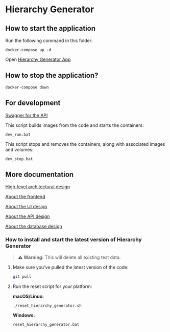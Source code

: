 # Hierarchy Generator

## How to start the application

Run the following command in this folder:

    docker-compose up -d

Open [Hierarchy Generator App](http://localhost:8080)

## How to stop the application?

    docker-compose down

## For development
[Swagger for the API](http://localhost:1337/swagger/index.html)

This script builds images from the code and starts the containers:

    dev_run.bat

This script stops and removes the containers, along with associated images and volumes:

    dev_stop.bat

## More documentation

[High-level architectural design](./documentation/high-level-arch-design/README.md)

[About the frontend](./HierarchyGeneratorClient/README.md)

[About the UI design](./documentation/ui-design/README.md)

[About the API design](./documentation/api-design/README.md)

[About the database design](./HierarchyGeneratorDatabase/README.md)

### How to install and start the latest version of Hierarchy Generator

> **⚠️ Warning:** This will delete all existing test data.

1. Make sure you’ve pulled the latest version of the code:

   ```bash
   git pull
   ```

2. Run the reset script for your platform:

   **macOS/Linux:**

   ```bash
   ./reset_hierarchy_generator.sh
   ```

   **Windows:**

   ```cmd
   reset_hierarchy_generator.bat
   ```

